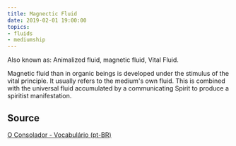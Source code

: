```yaml
---
title: Magnectic Fluid
date: 2019-02-01 19:00:00
topics:
- fluids
- mediumship
---
```


Also known as: Animalized fluid, magnetic fluid, Vital Fluid.

Magnetic fluid than in organic beings is developed under the stimulus of the vital principle. 
It usually refers to the medium's own fluid. This is combined with the universal fluid 
accumulated by a communicating Spirit to produce a spiritist manifestation.

## Source
[O Consolador - Vocabulário (pt-BR)](http://www.oconsolador.com.br/linkfixo/vocabulario/principal.html)
